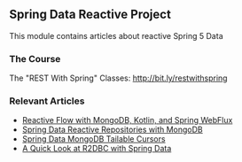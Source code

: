 ## Spring Data Reactive Project

This module contains articles about reactive Spring 5 Data

### The Course
The "REST With Spring" Classes: http://bit.ly/restwithspring

### Relevant Articles
- [Reactive Flow with MongoDB, Kotlin, and Spring WebFlux](https://www.baeldung.com/kotlin-mongodb-spring-webflux)
- [Spring Data Reactive Repositories with MongoDB](https://www.baeldung.com/spring-data-mongodb-reactive)
- [Spring Data MongoDB Tailable Cursors](https://www.baeldung.com/spring-data-mongodb-tailable-cursors)
- [A Quick Look at R2DBC with Spring Data](https://www.baeldung.com/spring-data-r2dbc)
